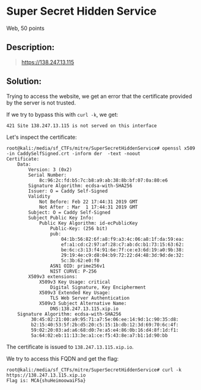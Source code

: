 # Super Secret Hidden Service
Web, 50 points

## Description:

> https://138.247.13.115


## Solution:

Trying to access the website, we get an error that the certificate provided by the server is not trusted.

If we try to bypass this with `curl -k`, we get:
```
421 Site 138.247.13.115 is not served on this interface
```

Let's inspect the certificate:

```console
root@kali:/media/sf_CTFs/mitre/SuperSecretHiddenService# openssl x509 -in CaddySelfSigned.crt -inform der  -text -noout
Certificate:
    Data:
        Version: 3 (0x2)
        Serial Number:
            8c:96:2c:fd:b5:7c:b8:a9:ab:38:8b:bf:07:0a:80:e6
        Signature Algorithm: ecdsa-with-SHA256
        Issuer: O = Caddy Self-Signed
        Validity
            Not Before: Feb 22 17:44:31 2019 GMT
            Not After : Mar  1 17:44:31 2019 GMT
        Subject: O = Caddy Self-Signed
        Subject Public Key Info:
            Public Key Algorithm: id-ecPublicKey
                Public-Key: (256 bit)
                pub:
                    04:1b:56:82:6f:a8:f9:a3:4c:06:a8:1f:da:59:ea:
                    ef:a1:cd:c2:97:af:28:c7:ab:dc:b1:73:15:63:62:
                    be:6c:c3:13:f4:91:6e:7f:ce:e3:6d:19:a0:9b:38:
                    29:19:4e:c9:d8:04:b9:72:22:d4:48:3d:9d:de:32:
                    5c:3b:62:e0:f0
                ASN1 OID: prime256v1
                NIST CURVE: P-256
        X509v3 extensions:
            X509v3 Key Usage: critical
                Digital Signature, Key Encipherment
            X509v3 Extended Key Usage:
                TLS Web Server Authentication
            X509v3 Subject Alternative Name:
                DNS:138.247.13.115.xip.io
    Signature Algorithm: ecdsa-with-SHA256
         30:45:02:21:00:a9:95:71:a7:5e:06:ee:14:9d:1c:90:35:d8:
         b2:15:40:53:5f:2b:d5:20:c5:15:1b:db:12:3d:69:70:6c:4f:
         59:02:20:03:ad:a6:68:d0:7e:a5:e4:86:0b:16:d4:8f:1d:f1:
         5a:64:02:eb:11:13:3e:a1:ce:f5:43:8e:a7:b1:1d:90:bb
```

The certificate is issued to `138.247.13.115.xip.io`. 

We try to access this FQDN and get the flag:
```
root@kali:/media/sf_CTFs/mitre/SuperSecretHiddenService# curl -k https://138.247.13.115.xip.io
Flag is: MCA{shuHeimoowaiF5a}
```